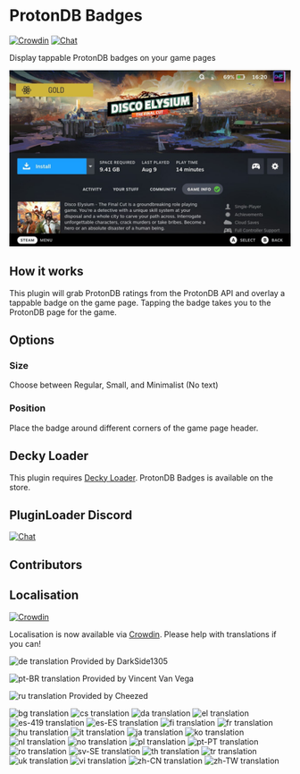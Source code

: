 # ProtonDB Badges
[![Crowdin](https://badges.crowdin.net/protondb-decky/localized.svg)](https://crowdin.com/project/protondb-decky) [![Chat](https://img.shields.io/badge/chat-on%20discord-7289da.svg)](https://discord.gg/ZU74G2NJzk)

Display tappable ProtonDB badges on your game pages

![ProtonDB Badges](./assets/screenshot.jpg)

## How it works

This plugin will grab ProtonDB ratings from the ProtonDB API and overlay a tappable badge on the game page. Tapping the badge takes you to the ProtonDB page for the game.

## Options

### Size
Choose between Regular, Small, and Minimalist (No text)

### Position
Place the badge around different corners of the game page header.

## Decky Loader

This plugin requires [Decky Loader](https://github.com/SteamDeckHomebrew/decky-loader). ProtonDB Badges is available on the store.

## PluginLoader Discord
[![Chat](https://img.shields.io/badge/chat-on%20discord-7289da.svg)](https://discord.gg/ZU74G2NJzk)

## Contributors

<!-- readme: collaborators,contributors -start -->
<!-- readme: collaborators,contributors -end -->

## Localisation
[![Crowdin](https://badges.crowdin.net/protondb-decky/localized.svg)](https://crowdin.com/project/protondb-decky)

Localisation is now available via [Crowdin](https://crowdin.com/project/protondb-decky). Please help with translations if you can!

![de translation](https://img.shields.io/badge/dynamic/json?color=blue&label=de&style=flat&logo=crowdin&query=%24.progress.3.data.translationProgress&url=https%3A%2F%2Fbadges.awesome-crowdin.com%2Fstats-15707857-570215.json) Provided by DarkSide1305

![pt-BR translation](https://img.shields.io/badge/dynamic/json?color=blue&label=pt-BR&style=flat&logo=crowdin&query=%24.progress.16.data.translationProgress&url=https%3A%2F%2Fbadges.awesome-crowdin.com%2Fstats-15707857-570215.json) Provided by Vincent Van Vega

![ru translation](https://img.shields.io/badge/dynamic/json?color=blue&label=ru&style=flat&logo=crowdin&query=%24.progress.19.data.translationProgress&url=https%3A%2F%2Fbadges.awesome-crowdin.com%2Fstats-15707857-570215.json) Provided by Cheezed


![bg translation](https://img.shields.io/badge/dynamic/json?color=blue&label=bg&style=flat&logo=crowdin&query=%24.progress.0.data.translationProgress&url=https%3A%2F%2Fbadges.awesome-crowdin.com%2Fstats-15707857-570215.json) ![cs translation](https://img.shields.io/badge/dynamic/json?color=blue&label=cs&style=flat&logo=crowdin&query=%24.progress.1.data.translationProgress&url=https%3A%2F%2Fbadges.awesome-crowdin.com%2Fstats-15707857-570215.json) ![da translation](https://img.shields.io/badge/dynamic/json?color=blue&label=da&style=flat&logo=crowdin&query=%24.progress.2.data.translationProgress&url=https%3A%2F%2Fbadges.awesome-crowdin.com%2Fstats-15707857-570215.json) ![el translation](https://img.shields.io/badge/dynamic/json?color=blue&label=el&style=flat&logo=crowdin&query=%24.progress.4.data.translationProgress&url=https%3A%2F%2Fbadges.awesome-crowdin.com%2Fstats-15707857-570215.json) ![es-419 translation](https://img.shields.io/badge/dynamic/json?color=blue&label=es-419&style=flat&logo=crowdin&query=%24.progress.5.data.translationProgress&url=https%3A%2F%2Fbadges.awesome-crowdin.com%2Fstats-15707857-570215.json) ![es-ES translation](https://img.shields.io/badge/dynamic/json?color=blue&label=es-ES&style=flat&logo=crowdin&query=%24.progress.6.data.translationProgress&url=https%3A%2F%2Fbadges.awesome-crowdin.com%2Fstats-15707857-570215.json) ![fi translation](https://img.shields.io/badge/dynamic/json?color=blue&label=fi&style=flat&logo=crowdin&query=%24.progress.7.data.translationProgress&url=https%3A%2F%2Fbadges.awesome-crowdin.com%2Fstats-15707857-570215.json) ![fr translation](https://img.shields.io/badge/dynamic/json?color=blue&label=fr&style=flat&logo=crowdin&query=%24.progress.8.data.translationProgress&url=https%3A%2F%2Fbadges.awesome-crowdin.com%2Fstats-15707857-570215.json) ![hu translation](https://img.shields.io/badge/dynamic/json?color=blue&label=hu&style=flat&logo=crowdin&query=%24.progress.9.data.translationProgress&url=https%3A%2F%2Fbadges.awesome-crowdin.com%2Fstats-15707857-570215.json) ![it translation](https://img.shields.io/badge/dynamic/json?color=blue&label=it&style=flat&logo=crowdin&query=%24.progress.10.data.translationProgress&url=https%3A%2F%2Fbadges.awesome-crowdin.com%2Fstats-15707857-570215.json) ![ja translation](https://img.shields.io/badge/dynamic/json?color=blue&label=ja&style=flat&logo=crowdin&query=%24.progress.11.data.translationProgress&url=https%3A%2F%2Fbadges.awesome-crowdin.com%2Fstats-15707857-570215.json) ![ko translation](https://img.shields.io/badge/dynamic/json?color=blue&label=ko&style=flat&logo=crowdin&query=%24.progress.12.data.translationProgress&url=https%3A%2F%2Fbadges.awesome-crowdin.com%2Fstats-15707857-570215.json) ![nl translation](https://img.shields.io/badge/dynamic/json?color=blue&label=nl&style=flat&logo=crowdin&query=%24.progress.13.data.translationProgress&url=https%3A%2F%2Fbadges.awesome-crowdin.com%2Fstats-15707857-570215.json) ![no translation](https://img.shields.io/badge/dynamic/json?color=blue&label=no&style=flat&logo=crowdin&query=%24.progress.14.data.translationProgress&url=https%3A%2F%2Fbadges.awesome-crowdin.com%2Fstats-15707857-570215.json) ![pl translation](https://img.shields.io/badge/dynamic/json?color=blue&label=pl&style=flat&logo=crowdin&query=%24.progress.15.data.translationProgress&url=https%3A%2F%2Fbadges.awesome-crowdin.com%2Fstats-15707857-570215.json) ![pt-PT translation](https://img.shields.io/badge/dynamic/json?color=blue&label=pt-PT&style=flat&logo=crowdin&query=%24.progress.17.data.translationProgress&url=https%3A%2F%2Fbadges.awesome-crowdin.com%2Fstats-15707857-570215.json) ![ro translation](https://img.shields.io/badge/dynamic/json?color=blue&label=ro&style=flat&logo=crowdin&query=%24.progress.18.data.translationProgress&url=https%3A%2F%2Fbadges.awesome-crowdin.com%2Fstats-15707857-570215.json) ![sv-SE translation](https://img.shields.io/badge/dynamic/json?color=blue&label=sv-SE&style=flat&logo=crowdin&query=%24.progress.20.data.translationProgress&url=https%3A%2F%2Fbadges.awesome-crowdin.com%2Fstats-15707857-570215.json) ![th translation](https://img.shields.io/badge/dynamic/json?color=blue&label=th&style=flat&logo=crowdin&query=%24.progress.21.data.translationProgress&url=https%3A%2F%2Fbadges.awesome-crowdin.com%2Fstats-15707857-570215.json) ![tr translation](https://img.shields.io/badge/dynamic/json?color=blue&label=tr&style=flat&logo=crowdin&query=%24.progress.22.data.translationProgress&url=https%3A%2F%2Fbadges.awesome-crowdin.com%2Fstats-15707857-570215.json) ![uk translation](https://img.shields.io/badge/dynamic/json?color=blue&label=uk&style=flat&logo=crowdin&query=%24.progress.23.data.translationProgress&url=https%3A%2F%2Fbadges.awesome-crowdin.com%2Fstats-15707857-570215.json) ![vi translation](https://img.shields.io/badge/dynamic/json?color=blue&label=vi&style=flat&logo=crowdin&query=%24.progress.24.data.translationProgress&url=https%3A%2F%2Fbadges.awesome-crowdin.com%2Fstats-15707857-570215.json) ![zh-CN translation](https://img.shields.io/badge/dynamic/json?color=blue&label=zh-CN&style=flat&logo=crowdin&query=%24.progress.25.data.translationProgress&url=https%3A%2F%2Fbadges.awesome-crowdin.com%2Fstats-15707857-570215.json) ![zh-TW translation](https://img.shields.io/badge/dynamic/json?color=blue&label=zh-TW&style=flat&logo=crowdin&query=%24.progress.26.data.translationProgress&url=https%3A%2F%2Fbadges.awesome-crowdin.com%2Fstats-15707857-570215.json)

